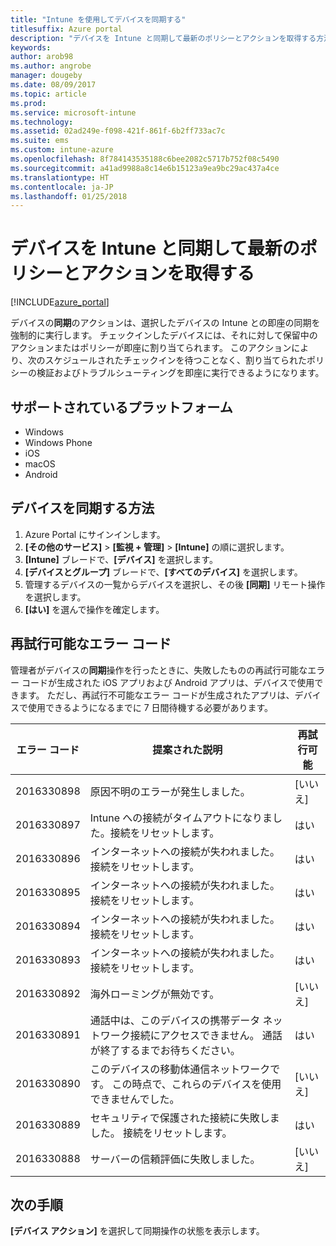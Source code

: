 ```yaml
---
title: "Intune を使用してデバイスを同期する"
titlesuffix: Azure portal
description: "デバイスを Intune と同期して最新のポリシーとアクションを取得する方法を説明します。\""
keywords: 
author: arob98
ms.author: angrobe
manager: dougeby
ms.date: 08/09/2017
ms.topic: article
ms.prod: 
ms.service: microsoft-intune
ms.technology: 
ms.assetid: 02ad249e-f098-421f-861f-6b2ff733ac7c
ms.suite: ems
ms.custom: intune-azure
ms.openlocfilehash: 8f784143535188c6bee2082c5717b752f08c5490
ms.sourcegitcommit: a41ad9988a8c14e6b15123a9ea9bc29ac437a4ce
ms.translationtype: HT
ms.contentlocale: ja-JP
ms.lasthandoff: 01/25/2018
---
```

# <a name="sync-devices-with-intune-to-get-the-latest-policies-and-actions"></a>デバイスを Intune と同期して最新のポリシーとアクションを取得する


[!INCLUDE[azure_portal](./includes/azure_portal.md)]

デバイスの**同期**のアクションは、選択したデバイスの Intune との即座の同期を強制的に実行します。 チェックインしたデバイスには、それに対して保留中のアクションまたはポリシーが即座に割り当てられます。  このアクションにより、次のスケジュールされたチェックインを待つことなく、割り当てられたポリシーの検証およびトラブルシューティングを即座に実行できるようになります。

## <a name="supported-platforms"></a>サポートされているプラットフォーム

- Windows
- Windows Phone
- iOS
- macOS
- Android

## <a name="how-to-sync-a-device"></a>デバイスを同期する方法

1. Azure Portal にサインインします。
2. **[その他のサービス]** > **[監視 + 管理]** > **[Intune]** の順に選択します。
3. **[Intune]** ブレードで、**[デバイス]** を選択します。
4. **[デバイスとグループ]** ブレードで、**[すべてのデバイス]** を選択します。
5. 管理するデバイスの一覧からデバイスを選択し、その後 **[同期]** リモート操作を選択します。
7. **[はい]** を選んで操作を確定します。


## <a name="retriable-error-codes"></a>再試行可能なエラー コード

管理者がデバイスの**同期**操作を行ったときに、失敗したものの再試行可能なエラー コードが生成された iOS アプリおよび Android アプリは、デバイスで使用できます。 ただし、再試行不可能なエラー コードが生成されたアプリは、デバイスで使用できるようになるまでに 7 日間待機する必要があります。


| エラー コード  | 提案された説明                                                                                                                  | 再試行可能 |
|-------------|----------------------------------------------------------------------------------------------------------------------------------------|-----------|
| 2016330898 | 原因不明のエラーが発生しました。                                                                                                             | [いいえ]        |
| 2016330897 | Intune への接続がタイムアウトになりました。接続をリセットします。                                                                             | はい       |
| 2016330896 | インターネットへの接続が失われました。 接続をリセットします。                                                                            | はい       |
| 2016330895 | インターネットへの接続が失われました。 接続をリセットします。                                                                            | はい       |
| 2016330894 | インターネットへの接続が失われました。 接続をリセットします。                                                                            | はい       |
| 2016330893 | インターネットへの接続が失われました。 接続をリセットします。                                                                            | はい       |
| 2016330892 | 海外ローミングが無効です。                                                                                                     | [いいえ]        |
| 2016330891 | 通話中は、このデバイスの携帯データ ネットワーク接続にアクセスできません。 通話が終了するまでお待ちください。 | はい       |
| 2016330890 | このデバイスの移動体通信ネットワークです。 この時点で、これらのデバイスを使用できませんでした。                                                   | [いいえ]        |
| 2016330889 | セキュリティで保護された接続に失敗しました。 接続をリセットします。                                                                                   | はい       |
| 2016330888 | サーバーの信頼評価に失敗しました。                                                                                                | [いいえ]        |

## <a name="next-steps"></a>次の手順

**[デバイス アクション]** を選択して同期操作の状態を表示します。 
